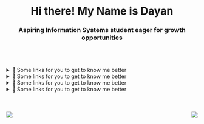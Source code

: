 <h1 align="center">Hi there! My Name is Dayan </h1>
<h3 align="center">Aspiring Information Systems student eager for growth opportunities</h3> 

<br> 
<br>
<br>
</div>

<details>
  <summary>
    🔗 Some links for you to get to know me better
  </summary>
  <br/>
  <div>
    <img src="yyy" />
  
  </div>
</details>
<details>
  <summary>
    🔗 Some links for you to get to know me better
  </summary>
  <br/>
  <div>
    <img src="yyy" />
  
  </div>
</details>
<details>
  <summary>
    🔗 Some links for you to get to know me better
  </summary>
  <br/>
  <div>
    <img src="yyy" />
  
  </div>
</details>
<details>
  <summary>
    🔗 Some links for you to get to know me better
  </summary>
  <br/>
  <div>
    <img src="yyy" />
  
  </div>
</details>
<br> 
<br>
<br>
<div style="width: 100%;">
	<div style="float: left;">
      		<img  align= "left" style="max-width: 100%" src="https://github-readme-stats.vercel.app/api?username=DayanFA&theme=jolly&show_icons=true"/>
	</div>
	<div style="float: right;">
		<img  align= "right" style="max-width: 100%" src="https://github-readme-stats.vercel.app/api/top-langs/?username=DayanFA&layout=compact&langs_count=16&theme=jolly"/>
	</div>

